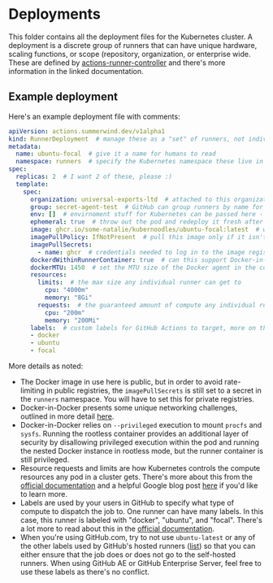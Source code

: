 # Deployments

This folder contains all the deployment files for the Kubernetes cluster.  A deployment is a discrete group of runners that can have unique hardware, scaling functions, or scope (repository, organization, or enterprise wide.  These are defined by [actions-runner-controller](https://github.com/actions-runner-controller/actions-runner-controller#usage) and there's more information in the linked documentation.

## Example deployment

Here's an example deployment file with comments:

```yaml
apiVersion: actions.summerwind.dev/v1alpha1
kind: RunnerDeployment  # manage these as a "set" of runners, not individually
metadata:
  name: ubuntu-focal  # give it a name for humans to read
  namespace: runners  # specify the Kubernetes namespace these live in
spec:
  replicas: 2  # I want 2 of these, please :)
  template:
    spec:
      organization: universal-exports-ltd  # attached to this organization
      group: secret-agent-test  # GitHub can group runners by name for management, so these are in "secret-agent-test"
      env: []  # envirnoment stuff for Kubernetes can be passed here - read `actions-runner-controller` docs before using this, otherwise leave it empty!
      ephemeral: true  # throw out the pod and redeploy it fresh after each run
      image: ghcr.io/some-natalie/kubernoodles/ubuntu-focal:latest  # where is the Docker image to use as a pod
      imagePullPolicy: IfNotPresent  # pull this image only if it isn't already on the Kubernetes node
      imagePullSecrets:
        - name: ghcr  # credentials needed to log in to the image registry, more on this below
      dockerdWithinRunnerContainer: true  # can this support Docker-in-Docker, implies `privileged: true`, more on this below
      dockerMTU: 1450  # set the MTU size of the Docker agent in the container, more on this below
      resources:
        limits:  # the max size any individual runner can get to
          cpu: "4000m"
          memory: "8Gi"
        requests:  # the guaranteed amount of compute any individual runner gets
          cpu: "200m"
          memory: "200Mi"
      labels:  # custom labels for GitHub Actions to target, more on this below
      - docker
      - ubuntu
      - focal
```

More details as noted:

- The Docker image in use here is public, but in order to avoid rate-limiting in public registries, the `imagePullSecrets` is still set to a secret in the `runners` namespace.  You will have to set this for private registries.
- Docker-in-Docker presents some unique networking challenges, outlined in more detail [here](../docs/tips-and-tricks.md#nested-virtualization).
- Docker-in-Docker relies on `--privileged` execution to mount `procfs` and `sysfs`.  Running the rootless container provides an additional layer of security by disallowing privileged execution within the pod and running the nested Docker instance in rootless mode, but the runner container is still privileged.
- Resource requests and limits are how Kubernetes controls the compute resources any pod in a cluster gets.  There's more about this from the [official documentation](https://kubernetes.io/docs/concepts/configuration/manage-resources-containers/) and a helpful Google blog post [here](https://cloud.google.com/blog/products/containers-kubernetes/kubernetes-best-practices-resource-requests-and-limits) if you'd like to learn more.
- Labels are used by your users in GitHub to specify what type of compute to dispatch the job to.  One runner can have many labels.  In this case, this runner is labeled with "docker", "ubuntu", and "focal".  There's a lot more to read about this in the [official documentation](https://docs.github.com/en/actions/hosting-your-own-runners/using-labels-with-self-hosted-runners).
- When you're using GitHub.com, try to not use `ubuntu-latest` or any of the other labels used by GitHub's hosted runners ([list](https://docs.github.com/en/enterprise-cloud@latest/actions/using-workflows/workflow-syntax-for-github-actions#choosing-github-hosted-runners)) so that you can either ensure that the job does or does not go to the self-hosted runners.  When using GitHub AE or GitHub Enterprise Server, feel free to use these labels as there's no conflict.

